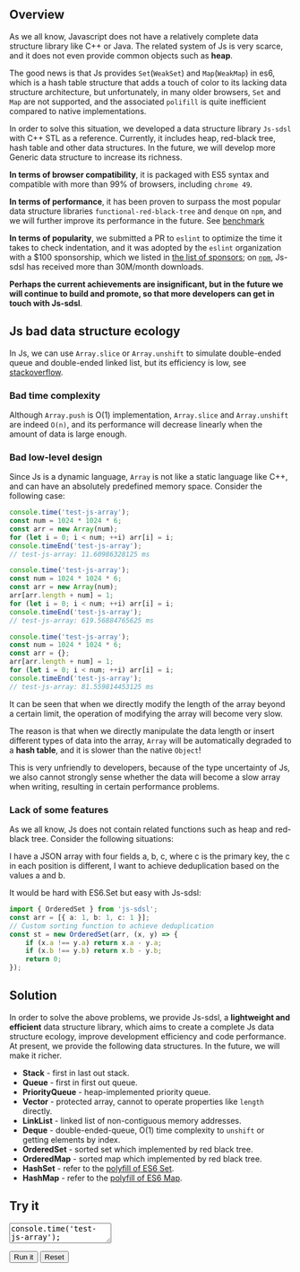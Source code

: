 ## Overview

As we all know, Javascript does not have a relatively complete data structure library like C++ or Java. The related system of Js is very scarce, and it does not even provide common objects such as **heap**.

The good news is that Js provides `Set`(`WeakSet`) and `Map`(`WeakMap`) in es6, which is a hash table structure that adds a touch of color to its lacking data structure architecture, but unfortunately, in many older browsers, `Set` and `Map` are not supported, and the associated `polifill` is quite inefficient compared to native implementations.

In order to solve this situation, we developed a data structure library `Js-sdsl` with C++ STL as a reference. Currently, it includes heap, red-black tree, hash table and other data structures. In the future, we will develop more Generic data structure to increase its richness.

**In terms of browser compatibility**, it is packaged with ES5 syntax and compatible with more than 99% of browsers, including `chrome 49`.

**In terms of performance**, it has been proven to surpass the most popular data structure libraries `functional-red-black-tree` and `denque` on `npm`, and we will further improve its performance in the future. See [benchmark](https://js-sdsl.org/#/test/benchmark-result)

**In terms of popularity**, we submitted a PR to `eslint` to optimize the time it takes to check indentation, and it was adopted by the `eslint` organization with a $100 sponsorship, which we listed in [the list of sponsors](https://js-sdsl.org/#/more/sponsors); on [`npm`](https://www.npmjs.com/package/js-sdsl), Js-sdsl has received more than 30M/month downloads.

**Perhaps the current achievements are insignificant, but in the future we will continue to build and promote, so that more developers can get in touch with Js-sdsl**.

## Js bad data structure ecology

In Js, we can use `Array.slice` or `Array.unshift` to simulate double-ended queue and double-ended linked list, but its efficiency is low, see [stackoverflow](https://stackoverflow.com/questions/22614237/javascript-runtime-complexity-of-array-functions).

### Bad time complexity

Although `Array.push` is O(1) implementation, `Array.slice` and `Array.unshift` are indeed `O(n)`, and its performance will decrease linearly when the amount of data is large enough.

### Bad low-level design

Since Js is a dynamic language, `Array` is not like a static language like C++, and can have an absolutely predefined memory space. Consider the following case:

```typescript
console.time('test-js-array');
const num = 1024 * 1024 * 6;
const arr = new Array(num);
for (let i = 0; i < num; ++i) arr[i] = i;
console.timeEnd('test-js-array');
// test-js-array: 11.60986328125 ms
````

```typescript
console.time('test-js-array');
const num = 1024 * 1024 * 6;
const arr = new Array(num);
arr[arr.length + num] = 1;
for (let i = 0; i < num; ++i) arr[i] = i;
console.timeEnd('test-js-array');
// test-js-array: 619.56884765625 ms
````

```typescript
console.time('test-js-array');
const num = 1024 * 1024 * 6;
const arr = {};
arr[arr.length + num] = 1;
for (let i = 0; i < num; ++i) arr[i] = i;
console.timeEnd('test-js-array');
// test-js-array: 81.559814453125 ms
````

It can be seen that when we directly modify the length of the array beyond a certain limit, the operation of modifying the array will become very slow.

The reason is that when we directly manipulate the data length or insert different types of data into the array, `Array` will be automatically degraded to a **hash table**, and it is slower than the native `Object`!

This is very unfriendly to developers, because of the type uncertainty of Js, we also cannot strongly sense whether the data will become a slow array when writing, resulting in certain performance problems.

### Lack of some features

As we all know, Js does not contain related functions such as heap and red-black tree. Consider the following situations:

I have a JSON array with four fields a, b, c, where c is the primary key, the c in each position is different, I want to achieve deduplication based on the values a and b.

It would be hard with ES6.Set but easy with Js-sdsl:

```typescript
import { OrderedSet } from 'js-sdsl';
const arr = [{ a: 1, b: 1, c: 1 }];
// Custom sorting function to achieve deduplication
const st = new OrderedSet(arr, (x, y) => {
    if (x.a !== y.a) return x.a - y.a;
    if (x.b !== y.b) return x.b - y.b;
    return 0;
});
````

## Solution

In order to solve the above problems, we provide Js-sdsl, a **lightweight and efficient** data structure library, which aims to create a complete Js data structure ecology, improve development efficiency and code performance. At present, we provide the following data structures. In the future, we will make it richer.

- **Stack** - first in last out stack.
- **Queue** - first in first out queue.
- **PriorityQueue** - heap-implemented priority queue.
- **Vector** - protected array, cannot to operate properties like `length` directly.
- **LinkList** - linked list of non-contiguous memory addresses.
- **Deque** - double-ended-queue, O(1) time complexity to `unshift` or getting elements by index.
- **OrderedSet** - sorted set which implemented by red black tree.
- **OrderedMap** - sorted map which implemented by red black tree.
- **HashSet** - refer to the [polyfill of ES6 Set](https://github.com/rousan/collections-es6).
- **HashMap** - refer to the [polyfill of ES6 Map](https://github.com/rousan/collections-es6).

## Try it

<p>
<textarea id='input'>
console.time('test-js-array');
const num = 1024 * 1024 * 6;
const arr = new Array(num);
arr[arr.length + num] = 1;
for (let i = 0; i < num; ++i) arr[i] = i;
console.timeEnd('test-js-array');
</textarea>
</p>

<div id='output'></div>

<button id='run'>Run it</button>
<button id='reset'>Reset</button>
